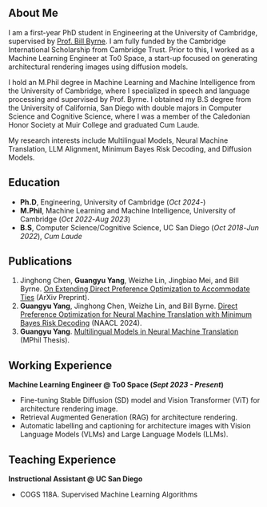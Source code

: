 ## About Me
I am a first-year PhD student in Engineering at the University of Cambridge, supervised by [Prof. Bill Byrne](https://sites.google.com/view/bill-byrne/home). I am fully funded by the Cambridge International Scholarship from Cambridge Trust. Prior to this, I worked as a Machine Learning Engineer at To0 Space, a start-up focused on generating architectural rendering images using diffusion models.

I hold an M.Phil degree in Machine Learning and Machine Intelligence from the University of Cambridge, where I specialized in speech and language processing and supervised by Prof. Byrne. I obtained my B.S degree from the University of California, San Diego with double majors in Computer Science and Cognitive Science, where I was a member of the Caledonian Honor Society at Muir College and graduated Cum Laude.

My research interests include Multilingual Models, Neural Machine Translation, LLM Alignment, Minimum Bayes Risk Decoding, and Diffusion Models.

## Education
- **Ph.D**, Engineering,  University of Cambridge (_Oct 2024_-)
- **M.Phil**, Machine Learning and Machine Intelligence,  University of Cambridge (_Oct 2022_-_Aug 2023_)
- **B.S**, Computer Science/Cognitive Science,  UC San Diego (_Oct 2018_-_Jun 2022_), *Cum Laude*

## Publications
1. Jinghong Chen, **Guangyu Yang**, Weizhe Lin, Jingbiao Mei, and Bill Byrne. [On Extending Direct Preference Optimization to Accommodate Ties](https://arxiv.org/abs/2409.17431) (ArXiv Preprint).
2. **Guangyu Yang**, Jinghong Chen, Weizhe Lin, and Bill Byrne. [Direct Preference Optimization for Neural Machine Translation with Minimum Bayes Risk Decoding](https://aclanthology.org/2024.naacl-short.34/) (NAACL 2024).
3. **Guangyu Yang**. [Multilingual Models in Neural Machine Translation](https://www.mlmi.eng.cam.ac.uk/files/2022_-_2023_dissertations/multilingual_models_in_neural_machine_translation.pdf) (MPhil Thesis).

## Working Experience
**Machine Learning Engineer @ To0 Space (_Sept 2023 - Present_)**
- Fine-tuning Stable Diffusion (SD) model and Vision Transformer (ViT) for architecture rendering image.
- Retrieval Augmented Generation (RAG) for architecture rendering.
- Automatic labelling and captioning for architecture images with Vision Language Models (VLMs) and Large Language Models (LLMs).

## Teaching Experience
**Instructional Assistant @ UC San Diego**
- COGS 118A. Supervised Machine Learning Algorithms
